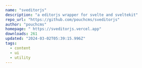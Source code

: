 ```yaml
---
name: "sveditorjs"
description: "a editorjs wrapper for svelte and sveltekit"
repo_url: "https://github.com/pouchcms/sveditorjs"
author: "pouchcms"
homepage: " https://sveditorjs.vercel.app"
downloads: 261
updated: "2024-03-02T05:39:15.996Z"
tags: 
  - content
  - ui
  - utility
---
```

